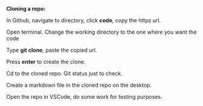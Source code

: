 **Cloning a repo:**

In Github, navigate to directory, click **code**, copy the https url.

Open terminal. Change the working directory to the one where you want the code

Type **git clone**, paste the copied url.

Press **enter** to create the clone.

Cd to the cloned repo. Git status just to check.

Create a markdown file in the cloned repo on the desktop.

Open the repo in VSCode, do some work for testing purposes.
